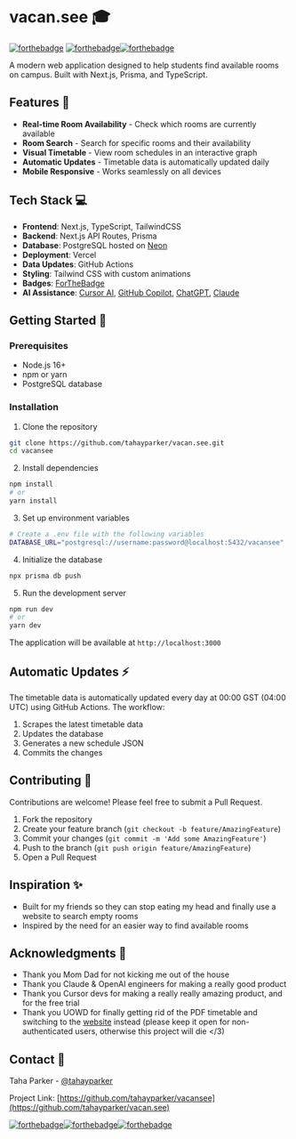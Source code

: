 # vacan.see 🎓

[![forthebadge](https://forthebadge.com/images/badges/built-with-love.svg)](https://forthebadge.com) [![forthebadge](https://forthebadge.com/images/badges/built-with-resentment.svg)](https://forthebadge.com)[![forthebadge](https://forthebadge.com/images/badges/for-you.svg)](https://forthebadge.com)

A modern web application designed to help students find available rooms on campus. Built with Next.js, Prisma, and TypeScript.

## Features 🚀

- **Real-time Room Availability** - Check which rooms are currently available
- **Room Search** - Search for specific rooms and their availability
- **Visual Timetable** - View room schedules in an interactive graph
- **Automatic Updates** - Timetable data is automatically updated daily
- **Mobile Responsive** - Works seamlessly on all devices

## Tech Stack 💻

- **Frontend**: Next.js, TypeScript, TailwindCSS
- **Backend**: Next.js API Routes, Prisma
- **Database**: PostgreSQL hosted on [Neon](https://neon.tech)
- **Deployment**: Vercel
- **Data Updates**: GitHub Actions
- **Styling**: Tailwind CSS with custom animations
- **Badges**: [ForTheBadge](https://forthebadge.com)
- **AI Assistance**: [Cursor AI](https://www.cursor.com/), [GitHub Copilot](https://copilot.github.com/), [ChatGPT](https://chatgpt.com), [Claude](https://claude.ai)

## Getting Started 🏁

### Prerequisites

- Node.js 16+ 
- npm or yarn
- PostgreSQL database

### Installation

1. Clone the repository
```bash
git clone https://github.com/tahayparker/vacan.see.git
cd vacansee
```

2. Install dependencies
```bash
npm install
# or
yarn install
```

3. Set up environment variables
```bash
# Create a .env file with the following variables
DATABASE_URL="postgresql://username:password@localhost:5432/vacansee"
```

4. Initialize the database
```bash
npx prisma db push
```

5. Run the development server
```bash
npm run dev
# or
yarn dev
```

The application will be available at `http://localhost:3000`

## Automatic Updates ⚡

The timetable data is automatically updated every day at 00:00 GST (04:00 UTC) using GitHub Actions. The workflow:
1. Scrapes the latest timetable data
2. Updates the database
3. Generates a new schedule JSON
4. Commits the changes

## Contributing 🤝

Contributions are welcome! Please feel free to submit a Pull Request.

1. Fork the repository
2. Create your feature branch (`git checkout -b feature/AmazingFeature`)
3. Commit your changes (`git commit -m 'Add some AmazingFeature'`)
4. Push to the branch (`git push origin feature/AmazingFeature`)
5. Open a Pull Request

## Inspiration ✨

- Built for my friends so they can stop eating my head and finally use a website to search empty rooms
- Inspired by the need for an easier way to find available rooms

## Acknowledgments 🙏
- Thank you Mom Dad for not kicking me out of the house
- Thank you Claude & OpenAI engineers for making a really good product
- Thank you Cursor devs for making a really really amazing product, and for the free trial
- Thank you UOWD for finally getting rid of the PDF timetable and switching to the [website](https://my.uowdubai.ac.ae/timetable/viewer) instead (please keep it open for non-authenticated users, otherwise this project will die </3)


## Contact 📧

Taha Parker - [@tahayparker](https://github.com/tahayparker)

Project Link: [https://github.com/tahayparker/vacansee](https://github.com/tahayparker/vacan.see)


[![forthebadge](https://forthebadge.com/images/badges/open-source.svg)](https://forthebadge.com)[![forthebadge](https://forthebadge.com/images/badges/powered-by-black-magic.svg)](https://forthebadge.com)[![forthebadge](https://forthebadge.com/images/badges/it-works-dont-ask-me-how.svg)](https://forthebadge.com)